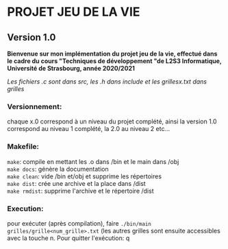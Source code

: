 # PROJET JEU DE LA VIE
 
## Version 1.0

**Bienvenue sur mon implémentation du projet jeu de la vie, effectué dans le cadre du cours "Techniques de développement "de L2S3 Informatique, Université de Strasbourg, année 2020/2021**

*Les fichiers .c sont dans src, les .h dans include et les grillesx.txt dans grilles*

### Versionnement:  
chaque x.0 correspond à un niveau du projet complété, ainsi la version 1.0
			correspond au niveau 1 complété, la 2.0 au niveau 2 etc...


### Makefile:   
`make`: compile en mettant les .o dans /bin et le main dans /obj   
`make docs`: génère la documentation  
`make clean`: vide /bin et/obj et supprime les répertoires  
`make dist`: crée une archive et la place dans /dist   
`make rmdist`: supprime l'archive et le répertoire /dist  

### Execution:   
pour exécuter (après compilation), faire `./bin/main grilles/grille<num_grille>.txt` (les autres grilles sont ensuite accessibles avec la touche n. Pour quitter l'exécution: q

